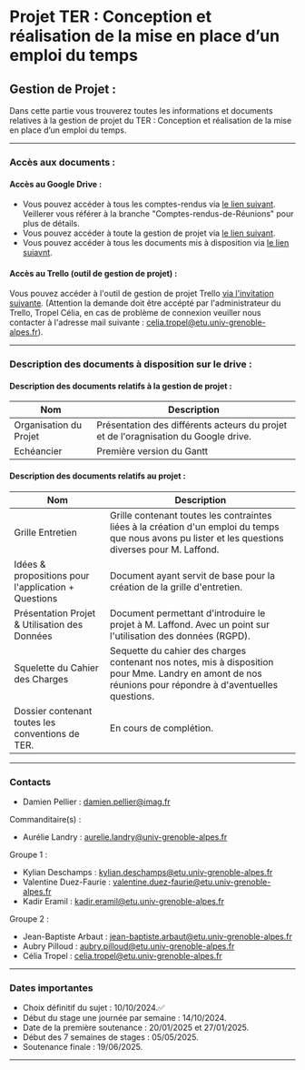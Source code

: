 # Projet TER : Conception et réalisation de la mise en place d’un emploi du temps

## Gestion de Projet : 
Dans cette partie vous trouverez toutes les informations et documents relatives à la gestion de projet du TER : Conception et réalisation de la mise en place d’un emploi du temps.

---
### Accès aux documents : 

#### Accès au Google Drive : 
- Vous pouvez accéder à tous les comptes-rendus via [le lien suivant](https://drive.google.com/drive/folders/14-HWxcOXcnJf5WjjvTNWQ2tMvVvIMdCz?usp=sharing). Veillerer vous référer à la branche "Comptes-rendus-de-Réunions" pour plus de détails.
- Vous pouvez accéder à toute la gestion de projet via [le lien suivant](https://drive.google.com/drive/folders/189bBvaXNsyEjTNG3iaVXO0WQ8KaDxHea?usp=sharing).
- Vous pouvez accéder à tous les documents mis à disposition via [le lien suiavnt](https://drive.google.com/drive/folders/1A3VCdZdZZUSmMKo5c7HoZu2C7Ld2FmUB?usp=sharing).

#### Accès au Trello (outil de gestion de projet) : 
Vous pouvez accéder à l'outil de gestion de projet Trello [via l'invitation suivante](https://trello.com/invite/b/6718f9e1feb58c144f2da44b/ATTIe87930ff516125d7c3939c526abd151953855765/m1-miashs-ic-ter-edt). (Attention la demande doit être accépté par l'administrateur du Trello, Tropel Célia, en cas de problème de connexion veuiller nous contacter à l'adresse mail suivante :  celia.tropel@etu.univ-grenoble-alpes.fr).

---

### Description des documents à disposition sur le drive : 

#### Description des documents relatifs à la gestion de projet : 
| Nom                       | Description    | 
|---------------------------|----------------|
| Organisation du Projet    | Présentation des différents acteurs du projet et de l'oragnisation du Google drive.  | 
| Echéancier                | Première version du Gantt |

#### Description des documents relatifs au projet : 
| Nom                                                | Description    | 
|----------------------------------------------------|----------------|
| Grille Entretien                                   | Grille contenant toutes les contraintes liées à la création d'un emploi du temps que nous avons pu lister et les questions diverses pour M. Laffond. | 
|Idées & propositions pour l'application + Questions | Document ayant servit de base pour la création de la grille d'entretien. |
|Présentation Projet & Utilisation des Données       | Document permettant d'introduire le projet à M. Laffond. Avec un point sur l'utilisation des données (RGPD). |
|Squelette du Cahier des Charges                     | Sequette du cahier des charges contenant nos notes, mis à disposition pour Mme. Landry en amont de nos réunions pour répondre à d'aventuelles questions. |
|Dossier contenant toutes les conventions de TER.      | En cours de complétion.   |

---

### Contacts 

- Damien Pellier : damien.pellier@imag.fr 

Commanditaire(s) : 
- Aurélie Landry : aurelie.landry@univ-grenoble-alpes.fr

Groupe 1 : 
- Kylian Deschamps : kylian.deschamps@etu.univ-grenoble-alpes.fr 
- Valentine Duez-Faurie : valentine.duez-faurie@etu.univ-grenoble-alpes.fr 
- Kadir Eramil : kadir.eramil@etu.univ-grenoble-alpes.fr 

Groupe 2 : 
- Jean-Baptiste Arbaut : jean-baptiste.arbaut@etu.univ-grenoble-alpes.fr 
- Aubry Pilloud : aubry.pilloud@etu.univ-grenoble-alpes.fr 
- Célia Tropel : celia.tropel@etu.univ-grenoble-alpes.fr 

---
### Dates importantes 
- Choix définitif du sujet : 10/10/2024.✅
- Début du stage une journée par semaine : 14/10/2024.
- Date de la première soutenance : 20/01/2025 et 27/01/2025.
- Début des 7 semaines de stages : 05/05/2025.
- Soutenance finale : 19/06/2025.

---
